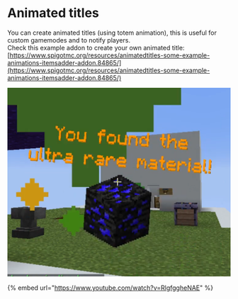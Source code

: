 # Animated titles

You can create animated titles (using totem animation), this is useful for custom gamemodes and to notify players.\
Check this example addon to create your own animated title: [https://www.spigotmc.org/resources/animatedtitles-some-example-animations-itemsadder-addon.84865/](https://www.spigotmc.org/resources/animatedtitles-some-example-animations-itemsadder-addon.84865/)

![](<../../.gitbook/assets/image (28).png>)

{% embed url="https://www.youtube.com/watch?v=RlgfggheNAE" %}
